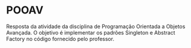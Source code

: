 # POOAV
Resposta da atividade da disciplina de Programação Orientada a Objetos Avançada. O objetivo é implementar os padrões Singleton e Abstract Factory no código fornecido pelo professor.
